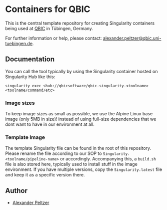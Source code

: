 # Containers for QBIC

This is the central template repository for creating Singularity containers being used at [QBIC](https://qbic.life) in Tübingen, Germany.

For further information or help, please contact: alexander.peltzer@qbic.uni-tuebingen.de. 

## Documentation

You can call the tool typically by using the Singularity container hosted on Singularity Hub like this:
```
singularity exec shub://qbicsoftware/qbic-singularity-<toolname> <toolname/command/etc> 
```

### Image sizes

To keep image sizes as small as possible, we use the Alpine Linux base image (only 5MB in size)! instead of using full-size dependencies that we dont want to have in our environment at all. 

### Template Image

The template Singularity file can be found in the root of this repository. Please rename the file according to our SOP to `Singularity.<toolname/pipeline-name>` or accordingly. Accompanying this, a `build.sh` file is also stored here, typically used to install stuff in the image environment. If you have multiple versions, copy the `Singularity.latest` file and keep it as a specific version there. 

## Author

* [Alexander Peltzer](https://github.com/apeltzer)
